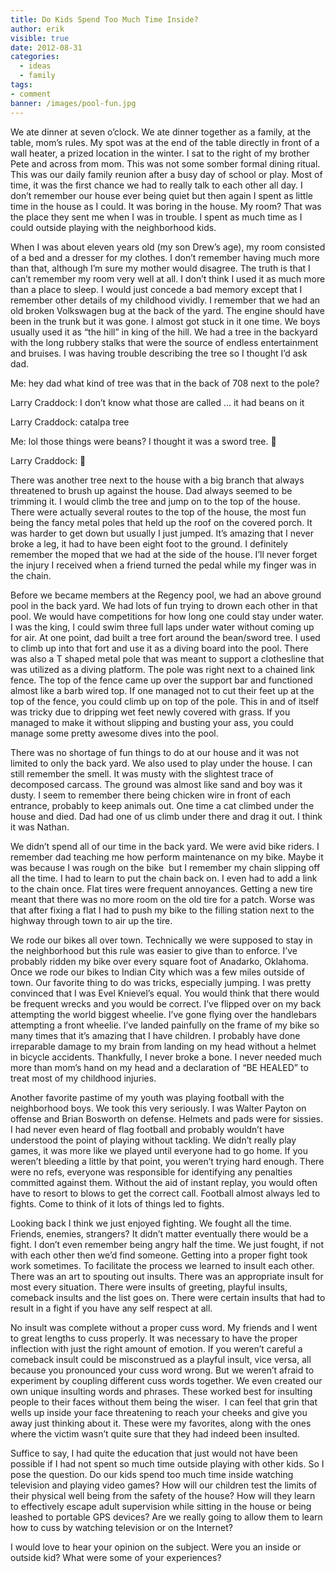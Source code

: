```yaml
---
title: Do Kids Spend Too Much Time Inside?
author: erik
visible: true
date: 2012-08-31
categories:
  - ideas
  - family
tags:
- comment
banner: /images/pool-fun.jpg
---
```


We ate dinner at seven o&#8217;clock. We ate dinner together as a family, at the table, mom’s rules. My spot was at the end of the table directly in front of a wall heater, a prized location in the winter. I sat to the right of my brother Pete and across from mom. This was not some somber formal dining ritual. This was our daily family reunion after a busy day of school or play. Most of time, it was the first chance we had to really talk to each other all day. I don’t remember our house ever being quiet but then again I spent as little time in the house as I could. It was boring in the house. My room? That was the place they sent me when I was in trouble. I spent as much time as I could outside playing with the neighborhood kids.

When I was about eleven years old (my son Drew’s age), my room consisted of a bed and a dresser for my clothes. I don’t remember having much more than that, although I’m sure my mother would disagree. The truth is that I can’t remember my room very well at all. I don’t think I used it as much more than a place to sleep. I would just concede a bad memory except that I remember other details of my childhood vividly. I remember that we had an old broken Volkswagen bug at the back of the yard. The engine should have been in the trunk but it was gone. I almost got stuck in it one time. We boys usually used it as “the hill” in king of the hill. We had a tree in the backyard with the long rubbery stalks that were the source of endless entertainment and bruises. I was having trouble describing the tree so I thought I’d ask dad.

Me: hey dad what kind of tree was that in the back of 708 next to the pole?
  
Larry Craddock: I don&#8217;t know what those are called &#8230; it had beans on it
  
Larry Craddock: catalpa tree
  
Me: lol those things were beans? I thought it was a sword tree. 🙂
  
Larry Craddock: 🙂

There was another tree next to the house with a big branch that always threatened to brush up against the house. Dad always seemed to be trimming it. I would climb the tree and jump on to the top of the house. There were actually several routes to the top of the house, the most fun being the fancy metal poles that held up the roof on the covered porch. It was harder to get down but usually I just jumped. It’s amazing that I never broke a leg, it had to have been eight foot to the ground. I definitely remember the moped that we had at the side of the house. I’ll never forget the injury I received when a friend turned the pedal while my finger was in the chain.

Before we became members at the Regency pool, we had an above ground pool in the back yard. We had lots of fun trying to drown each other in that pool. We would have competitions for how long one could stay under water. I was the king, I could swim three full laps under water without coming up for air. At one point, dad built a tree fort around the bean/sword tree. I used to climb up into that fort and use it as a diving board into the pool. There was also a T shaped metal pole that was meant to support a clothesline that was utilized as a diving platform. The pole was right next to a chained link fence. The top of the fence came up over the support bar and functioned almost like a barb wired top. If one managed not to cut their feet up at the top of the fence, you could climb up on top of the pole. This in and of itself was tricky due to dripping wet feet newly covered with grass. If you managed to make it without slipping and busting your ass, you could manage some pretty awesome dives into the pool.

There was no shortage of fun things to do at our house and it was not limited to only the back yard. We also used to play under the house. I can still remember the smell. It was musty with the slightest trace of decomposed carcass. The ground was almost like sand and boy was it dusty. I seem to remember there being chicken wire in front of each entrance, probably to keep animals out. One time a cat climbed under the house and died. Dad had one of us climb under there and drag it out. I think it was Nathan.

We didn’t spend all of our time in the back yard. We were avid bike riders. I remember dad teaching me how perform maintenance on my bike. Maybe it was because I was rough on the bike  but I remember my chain slipping off all the time. I had to learn to put the chain back on. I even had to add a link to the chain once. Flat tires were frequent annoyances. Getting a new tire meant that there was no more room on the old tire for a patch. Worse was that after fixing a flat I had to push my bike to the filling station next to the highway through town to air up the tire.

We rode our bikes all over town. Technically we were supposed to stay in the neighborhood but this rule was easier to give than to enforce. I’ve probably ridden my bike over every square foot of Anadarko, Oklahoma. Once we rode our bikes to Indian City which was a few miles outside of town. Our favorite thing to do was tricks, especially jumping. I was pretty convinced that I was Evel Knievel’s equal. You would think that there would be frequent wrecks and you would be correct. I’ve flipped over on my back attempting the world biggest wheelie. I’ve gone flying over the handlebars attempting a front wheelie. I’ve landed painfully on the frame of my bike so many times that it’s amazing that I have children. I probably have done irreparable damage to my brain from landing on my head without a helmet in bicycle accidents. Thankfully, I never broke a bone. I never needed much more than mom’s hand on my head and a declaration of “BE HEALED” to treat most of my childhood injuries.

Another favorite pastime of my youth was playing football with the neighborhood boys. We took this very seriously. I was Walter Payton on offense and Brian Bosworth on defense. Helmets and pads were for sissies. I had never even heard of flag football and probably wouldn’t have understood the point of playing without tackling. We didn’t really play games, it was more like we played until everyone had to go home. If you weren’t bleeding a little by that point, you weren’t trying hard enough. There were no refs, everyone was responsible for identifying any penalties committed against them. Without the aid of instant replay, you would often have to resort to blows to get the correct call. Football almost always led to fights. Come to think of it lots of things led to fights.

Looking back I think we just enjoyed fighting. We fought all the time. Friends, enemies, strangers? It didn’t matter eventually there would be a fight. I don’t even remember being angry half the time. We just fought, if not with each other then we’d find someone. Getting into a proper fight took work sometimes. To facilitate the process we learned to insult each other. There was an art to spouting out insults. There was an appropriate insult for most every situation. There were insults of greeting, playful insults, comeback insults and the list goes on. There were certain insults that had to result in a fight if you have any self respect at all.

No insult was complete without a proper cuss word. My friends and I went to great lengths to cuss properly. It was necessary to have the proper inflection with just the right amount of emotion. If you weren’t careful a comeback insult could be misconstrued as a playful insult, vice versa, all because you pronounced your cuss word wrong. But we weren’t afraid to experiment by coupling different cuss words together. We even created our own unique insulting words and phrases. These worked best for insulting people to their faces without them being the wiser.  I can feel that grin that wells up inside your face threatening to reach your cheeks and give you away just thinking about it. These were my favorites, along with the ones where the victim wasn’t quite sure that they had indeed been insulted.

Suffice to say, I had quite the education that just would not have been possible if I had not spent so much time outside playing with other kids. So I pose the question. Do our kids spend too much time inside watching television and playing video games? How will our children test the limits of their physical well being from the safety of the house? How will they learn to effectively escape adult supervision while sitting in the house or being leashed to portable GPS devices? Are we really going to allow them to learn how to cuss by watching television or on the Internet?

I would love to hear your opinion on the subject. Were you an inside or outside kid? What were some of your experiences?
